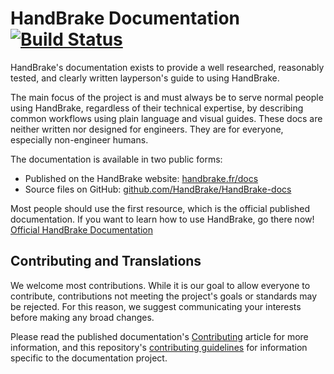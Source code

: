 HandBrake Documentation [![Build Status](https://travis-ci.com/HandBrake/HandBrake-docs.svg?branch=master)](https://travis-ci.com/HandBrake/HandBrake-docs)
=======================

HandBrake's documentation exists to provide a well researched, reasonably tested, and clearly written layperson's guide to using HandBrake.

The main focus of the project is and must always be to serve normal people using HandBrake, regardless of their technical expertise, by describing common workflows using plain language and visual guides. These docs are neither written nor designed for engineers. They are for everyone, especially non-engineer humans.

The documentation is available in two public forms:

- Published on the HandBrake website: [handbrake.fr/docs](https://handbrake.fr/docs/ "HandBrake Documentation")
- Source files on GitHub: [github.com/HandBrake/HandBrake-docs](https://github.com/HandBrake/HandBrake-docs/ "HandBrake Documentation source files")

Most people should use the first resource, which is the official published documentation. If you want to learn how to use HandBrake, go there now! [Official HandBrake Documentation](https://handbrake.fr/docs/)


## Contributing and Translations

We welcome most contributions. While it is our goal to allow everyone to contribute, contributions not meeting the project's goals or standards may be rejected. For this reason, we suggest communicating your interests before making any broad changes.

Please read the published documentation's [Contributing](https://handbrake.fr/docs/en/latest/contributing/contribute.html) article for more information, and this repository's [contributing guidelines](CONTRIBUTING.markdown) for information specific to the documentation project.
